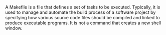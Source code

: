 A Makefile is a file that defines a set of tasks to be executed. Typically, it is used to manage and automate the build process of a software project by specifying how various source code files should be compiled and linked to produce executable programs. It is not a command that creates a new shell window.
